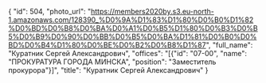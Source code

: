 {
    "id": 504,
    "photo_url": "https://members2020by.s3.eu-north-1.amazonaws.com/128390_%D0%9A%D1%83%D1%80%D0%B0%D1%82%D0%BD%D0%B8%D0%BA%D0%A1%D0%B5%D1%80%D0%B3%D0%B5%D0%B9%D0%90%D0%BB%D0%B5%D0%BA%D1%81%D0%B0%D0%BD%D0%B4%D1%80%D0%BE%D0%B2%D0%B8%D1%87",
    "full_name": "Куратник Сергей Александрович",
    "offices": "[{\"id\": \"07-00\", \"name\": \"ПРОКУРАТУРА ГОРОДА МИНСКА\", \"position\": \"Заместитель прокурора\"}]",
    "title": "Куратник Сергей Александрович"
}